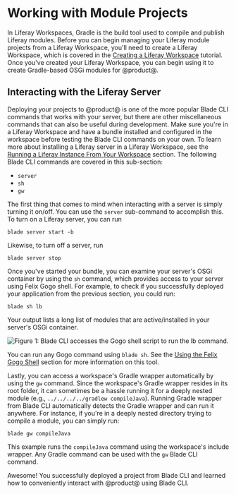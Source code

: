 # Working with Module Projects

In Liferay Workspaces, Gradle is the build tool used to compile and publish
Liferay modules. Before you can begin managing your Liferay module projects from
a Liferay Workspace, you'll need to create a Liferay Workspace, which is covered
in the
[Creating a Liferay Workspace](/develop/tutorials/-/knowledge_base/7-0/creating-a-liferay-workspace)
tutorial. Once you've created your Liferay Workspace, you can begin using it to
create Gradle-based OSGi modules for @product@.

## Interacting with the Liferay Server [](id=interacting-with-the-liferay-server)

Deploying your projects to @product@ is one of the more popular Blade CLI commands
that works with your server, but there are other miscellaneous commands that can
also be useful during development. Make sure you're in a Liferay Workspace and
have a bundle installed and configured in the workspace before testing the Blade
CLI commands on your own. To learn more about installing a Liferay server in a
Liferay Workspace, see the
[Running a Liferay Instance From Your Workspace](/develop/tutorials/-/knowledge_base/7-0/creating-a-liferay-workspace#running-a-liferay-instance-from-your-workspace)
section. The following Blade CLI commands are covered in this sub-section:

- `server`
- `sh`
- `gw`

The first thing that comes to mind when interacting with a server is simply
turning it on/off. You can use the `server` sub-command to accomplish this. To
turn on a Liferay server, you can run

    blade server start -b

Likewise, to turn off a server, run

    blade server stop

Once you've started your bundle, you can examine your server's OSGi container by
using the `sh` command, which provides access to your server using Felix Gogo
shell. For example, to check if you successfully deployed your application from
the previous section, you could run:

    blade sh lb

Your output lists a long list of modules that are active/installed in your
server's OSGi container.

![Figure 1: Blade CLI accesses the Gogo shell script to run the `lb` command.](../../../../images/blade-sh.png)

You can run any Gogo command using `blade sh`. See the
[Using the Felix Gogo Shell](/develop/reference/-/knowledge_base/7-0/using-the-felix-gogo-shell)
section for more information on this tool.

Lastly, you can access a workspace's Gradle wrapper automatically by using the
`gw` command. Since the workspace's Gradle wrapper resides in its root folder,
it can sometimes be a hassle running it for a deeply nested module (e.g.,
`../../../../gradlew compileJava`). Running Gradle wrapper from Blade CLI
automatically detects the Gradle wrapper and can run it anywhere. For instance,
if you're in a deeply nested directory trying to compile a module, you can
simply run:

    blade gw compileJava

This example runs the `compileJava` command using the workspace's include
wrapper. Any Gradle command can be used with the `gw` Blade CLI command.

Awesome! You successfully deployed a project from Blade CLI and learned how to
conveniently interact with @product@ using Blade CLI.
